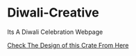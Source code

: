 # Diwali-Creative
 Its A Diwali Celebration Webpage 

<a href="https://diwali-creative.vercel.app/">Check The Design of this Crate From Here</a>
